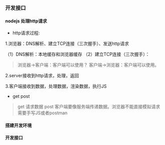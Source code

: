 ### 开发接口

#### nodejs 处理http请求

- http请求过程:

1.浏览器：DNS解析、建立TCP连接（三次握手）、发送http请求

（1）DNS解析：本地缓存和浏览器缓存
（2）建立TCP连接（三次握手）：

> 浏览器->客户端：客户端可以使用？
  客户端->浏览器：客户端可以使用。
 
2.server接收到http请求，处理，返回

3.客户端接收到数据，处理数据，渲染数据，执行JS

- get post

> get 请求数据
> post 客户端要像服务端传递数据。浏览器不能直接模拟请求需要手写JS或者postman

#### 搭建开发环境

#### 开发接口
